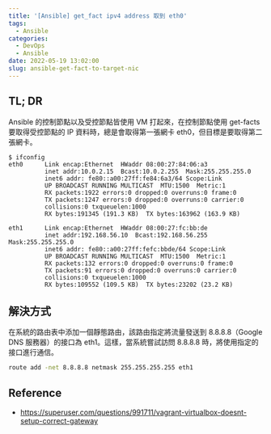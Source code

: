 ```yaml
---
title: '[Ansible] get_fact ipv4 address 取到 eth0'
tags:
  - Ansible
categories:
  - DevOps
  - Ansible
date: 2022-05-19 13:02:00
slug: ansible-get-fact-to-target-nic
---
```


## TL; DR

Ansible 的控制節點以及受控節點皆使用 VM 打起來，在控制節點使用 get-facts 要取得受控節點的 IP 資料時，總是會取得第一張網卡 eth0，但目標是要取得第二張網卡。

<!--more-->

```
$ ifconfig
eth0      Link encap:Ethernet  HWaddr 08:00:27:84:06:a3  
          inet addr:10.0.2.15  Bcast:10.0.2.255  Mask:255.255.255.0
          inet6 addr: fe80::a00:27ff:fe84:6a3/64 Scope:Link
          UP BROADCAST RUNNING MULTICAST  MTU:1500  Metric:1
          RX packets:1922 errors:0 dropped:0 overruns:0 frame:0
          TX packets:1247 errors:0 dropped:0 overruns:0 carrier:0
          collisions:0 txqueuelen:1000 
          RX bytes:191345 (191.3 KB)  TX bytes:163962 (163.9 KB)

eth1      Link encap:Ethernet  HWaddr 08:00:27:fc:bb:de  
          inet addr:192.168.56.10  Bcast:192.168.56.255  Mask:255.255.255.0
          inet6 addr: fe80::a00:27ff:fefc:bbde/64 Scope:Link
          UP BROADCAST RUNNING MULTICAST  MTU:1500  Metric:1
          RX packets:132 errors:0 dropped:0 overruns:0 frame:0
          TX packets:91 errors:0 dropped:0 overruns:0 carrier:0
          collisions:0 txqueuelen:1000 
          RX bytes:109552 (109.5 KB)  TX bytes:23202 (23.2 KB)
```

## 解決方式

在系統的路由表中添加一個靜態路由，該路由指定將流量發送到 8.8.8.8（Google DNS 服務器）的接口為 eth1。這樣，當系統嘗試訪問 8.8.8.8 時，將使用指定的接口進行通信。

```sh
route add -net 8.8.8.8 netmask 255.255.255.255 eth1
```

## Reference
- https://superuser.com/questions/991711/vagrant-virtualbox-doesnt-setup-correct-gateway